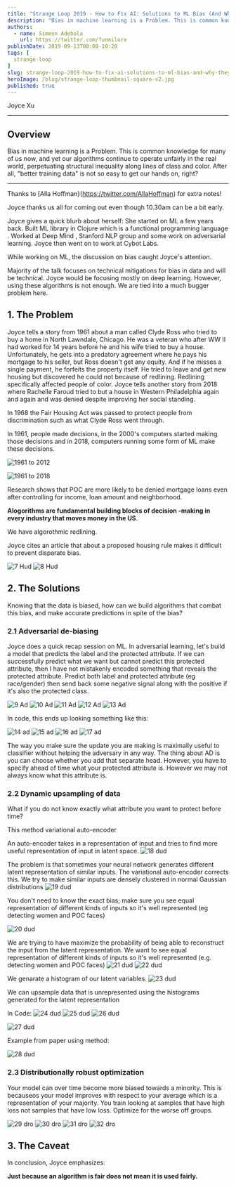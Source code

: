 ```yaml
---
title: "Strange Loop 2019 - How to Fix AI: Solutions to ML Bias (And Why They Don't Matter)"
description: "Bias in machine learning is a Problem. This is common knowledge for many of us now, and yet our algorithms continue to operate unfairly in the real world, perpetuating structural inequality along lines of class and color. After all, \"better training data\" is not so easy to get our hands on, right?"
authors:
  - name: Simeon Adebola
    url: https://twitter.com/funmilore
publishDate: 2019-09-13T00:00-10:20
tags: [
  strange-loop
]
slug: strange-loop-2019-how-to-fix-ai-solutions-to-ml-bias-and-why-they-don-t-matter
heroImage: /blog/strange-loop-thumbnail-square-v2.jpg
published: true
---
```


<div className="container p-0 liveblog-presenters d-flex w-100 text-center">
  <div className="row m-0 w-100">
      <p className=" mr-12 m-0 w-100">
        <span className="liveblog-presenters__name">Joyce Xu</span>
        <a href="https://twitter.com/joycex99" target="_blank" title="Twitter"><i className="fa fa-twitter pr-2"></i></a>
        <a href="https://github.com/joycex99" target="_blank" title="GitHub"><i className="fa fa-github pr-2"></i></a>
        <a href="https://www.joycexu.io/" target="_blank" title="Speaker's site"><i className="fa fa-globe pr-2"></i></a>
      </p>
  </div>
</div>

---

## Overview

Bias in machine learning is a Problem. This is common knowledge for many of us now, and yet our algorithms continue to operate unfairly in the real world, perpetuating structural inequality along lines of class and color. After all, \"better training data\" is not so easy to get our hands on, right?

---

Thanks to [Alla Hoffman}(https://twitter.com/AllaHoffman) for extra notes!

Joyce thanks us all for coming out even though 10.30am can be a bit early.

Joyce gives a quick blurb about herself: She started on ML a few years back. Built ML library in Clojure which is a functional programming language . Worked at Deep Mind , Stanford NLP group and some work on adversarial learning. Joyce then went on to work at Cybot Labs.

While working on ML, the discussion on bias caught Joyce's attention.

Majority of the talk focuses on technical mitigations for bias in data and will be technical. Joyce would be focusing mostly on deep learning. However, using these algorithms is not enough. We are tied into a much bugger problem here.

## 1. The Problem

Joyce tells a story from 1961 about a man called Clyde Ross who tried to buy a home in North Lawndale, Chicago. He was a veteran who after WW II had worked for 14 years before he and his wife tried to buy a house. Unfortunately, he gets into a predatory agreement where he pays his mortgage to his seller, but Ross doesn't get any equity. And if he misses a single payment, he forfeits the property itself. He tried to leave and get new housing but discovered he could not because of redlining.  Redlining specifically affected people of color. Joyce tells another story from 2018 where Rachelle Faroud tried to but a house in Western Philadelphia again and again and was denied despite improving her social standing.

In 1968 the Fair Housing Act was passed to protect people from discrimination such as what Clyde Ross went through.

In 1961, people made decisions, in the 2000's computers started making those decisions and in 2018, computers running some form of ML make these decisions.

![1961 to 2012](/blog/strange-loop-2019/4-1961-to-2012.jpg)

![1961 to 2018](/blog/strange-loop-2019/5-1961-to-2018.jpg)

Research shows that POC are more likely to be denied mortgage loans even after controlling for income, loan amount and neighborhood.

**Alogorithms are fundamental building blocks of decision -making in every industry that moves money in the US**.

We have algorothmic redlining.

Joyce cites an article that about a proposed housing rule makes it difficult to prevent disparate bias.

![7 Hud](/blog/strange-loop-2019/7-hud.jpg)
![8 Hud](/blog/strange-loop-2019/8-hud.jpg)

## 2. The Solutions

Knowing that the data is biased, how can we build algorithms that combat this bias, and make accurate predictions in spite of the bias?

### 2.1 Adversarial de-biasing

Joyce does a quick recap session on ML. In adversarial learning, let's build a model that predicts the label and the protected attribute.
If we can successfully predict what we want but cannot predict this protected attribute, then I have not mistakenly encoded something that reveals the protected attribute. Predict both label and protected attribute (eg race/gender) then send back some negative signal along with the positive if it's also the protected class.

![9 Ad](/blog/strange-loop-2019/9-ad.jpg)
![10 Ad](/blog/strange-loop-2019/10-ad.jpg)
![11 Ad](/blog/strange-loop-2019/11-ad.jpg)
![12 Ad](/blog/strange-loop-2019/12-ad.jpg)
![13 Ad](/blog/strange-loop-2019/13-ad.jpg)

In code, this ends up looking something like this:

![14 ad](/blog/strange-loop-2019/14-ad.jpg)
![15 ad](/blog/strange-loop-2019/15-ad.jpg)
![16 ad](/blog/strange-loop-2019/16-ad.jpg)
![17 ad](/blog/strange-loop-2019/17-ad.jpg)

The way you make sure the update you are making is maximally useful to classifier without helping the adversary in any way. The thing about AD is you can choose whether you add that separate head. However, you have to specify ahead of time what your protected attribute is. However we may not always know what this attribute is.

### 2.2 Dynamic upsampling of data

What if you do not know exactly what attribute you want to protect before time?

This method variational auto-encoder

An auto-encoder takes in a representation of input and tries to find more useful representation of input in latent space.
![18 dud](/blog/strange-loop-2019/18-dud.jpg)

The problem is that sometimes your neural network generates different latent representation of similar inputs. The variational auto-encoder corrects this. We try to make similar inputs are densely clustered in normal Gaussian distributions
![19 dud](/blog/strange-loop-2019/19-dud.jpg)

You don't need to know the exact bias; make sure you see equal representation of different kinds of inputs so it's well represented (eg detecting women and POC faces)

![20 dud](/blog/strange-loop-2019/20-dud.jpg)

We are trying to have  maximize the probability of being able to reconstruct the input from the latent representation. We want to see equal representation of different kinds of inputs so it's well represented (e.g. detecting women and POC faces)
![21 dud](/blog/strange-loop-2019/21-dud.jpg)
![22 dud](/blog/strange-loop-2019/22-dud.jpg)

We genarate a histogram of our latent variables.
![23 dud](/blog/strange-loop-2019/23-dud.jpg)

We can upsample data that is unrepresented using the histograms generated for the latent representation

In Code:
![24 dud](/blog/strange-loop-2019/24-dud.jpg)
![25 dud](/blog/strange-loop-2019/25-dud.jpg)
![26 dud](/blog/strange-loop-2019/26-dud.jpg)

![27 dud](/blog/strange-loop-2019/27-dud.jpg)

Example from paper using method:

![28 dud](/blog/strange-loop-2019/28-dud.jpg)

### 2.3 Distributionally robust optimization

Your model can over time become more biased towards a minority. This is becauseos your model improves with respect to your average which is a representation of your majority.  You train looking at samples that have high loss not samples that have low loss. Optimize for the worse off groups.

![29 dro](/blog/strange-loop-2019/29-dro.jpg)
![30 dro](/blog/strange-loop-2019/30-dro.jpg)
![31 dro](/blog/strange-loop-2019/31-dro.jpg)
![32 dro](/blog/strange-loop-2019/32-dro.jpg)

## 3. The Caveat
In conclusion, Joyce emphasizes:

**Just because an algorithm is fair does not mean it is used fairly.**
